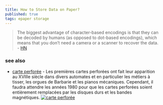 ```yaml
---
title: How to Store Data on Paper?
published: true
tags: epaper storage
---
```

> The biggest advantage of character-based encodings is that they can be decoded by humans (as opposed to dot-based encodings), which means that you don’t need a camera or a scanner to recover the data. - [HN](https://news.ycombinator.com/item?id=44142565)

### see also
- [carte perforée](https://fr.wikipedia.org/wiki/Carte_perfor%C3%A9e) - Les premières cartes perforées ont fait leur apparition au XVIIIe siècle dans divers automates et en particulier les métiers à tisser, les orgues de Barbarie et les pianos mécaniques. Cependant, il faudra attendre les années 1980 pour que les cartes perforées soient entièrement remplacées par les disques durs et les bandes magnétiques. 
[![carte perforée](https://www.informatique.univ-paris-diderot.fr/_media/ufr/musee/collection/carte_perforees_1_.jpg)](https://www.informatique.univ-paris-diderot.fr/ufr/musee/collection/cartes_perforees)
